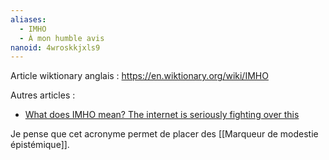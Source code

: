 ```yaml
---
aliases:
  - IMHO
  - À mon humble avis
nanoid: 4wroskkjxls9
---
```

Article wiktionary anglais : https://en.wiktionary.org/wiki/IMHO

Autres articles :

- [What does IMHO mean? The internet is seriously fighting over this](https://eu.freep.com/story/news/nation/2018/05/03/what-does-imho-mean/576230002/)

Je pense que cet acronyme permet de placer des [[Marqueur de modestie épistémique]].
